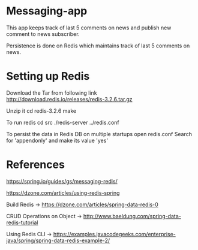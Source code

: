 # Messaging-app

This app keeps track of last 5 comments on news and publish new comment to news subscriber.

Persistence is done on Redis which maintains track of last 5 comments on news.

# Setting up Redis

Download the Tar from following link
http://download.redis.io/releases/redis-3.2.6.tar.gz

Unzip it
cd redis-3.2.6
make

To run redis
cd src
./redis-server ../redis.conf

To persist the data in Redis DB on multiple startups
open redis.conf
Search for 'appendonly' and make its value 'yes'


# References
https://spring.io/guides/gs/messaging-redis/

https://dzone.com/articles/using-redis-spring

Build Redis ->  https://dzone.com/articles/spring-data-redis-0

CRUD Operations on Object -> http://www.baeldung.com/spring-data-redis-tutorial

Using Redis CLI -> https://examples.javacodegeeks.com/enterprise-java/spring/spring-data-redis-example-2/
